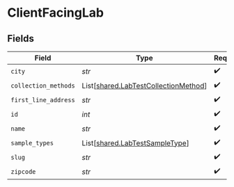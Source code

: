 # ClientFacingLab


## Fields

| Field                                                                                  | Type                                                                                   | Required                                                                               | Description                                                                            |
| -------------------------------------------------------------------------------------- | -------------------------------------------------------------------------------------- | -------------------------------------------------------------------------------------- | -------------------------------------------------------------------------------------- |
| `city`                                                                                 | *str*                                                                                  | :heavy_check_mark:                                                                     | N/A                                                                                    |
| `collection_methods`                                                                   | List[[shared.LabTestCollectionMethod](../../models/shared/labtestcollectionmethod.md)] | :heavy_check_mark:                                                                     | N/A                                                                                    |
| `first_line_address`                                                                   | *str*                                                                                  | :heavy_check_mark:                                                                     | N/A                                                                                    |
| `id`                                                                                   | *int*                                                                                  | :heavy_check_mark:                                                                     | N/A                                                                                    |
| `name`                                                                                 | *str*                                                                                  | :heavy_check_mark:                                                                     | N/A                                                                                    |
| `sample_types`                                                                         | List[[shared.LabTestSampleType](../../models/shared/labtestsampletype.md)]             | :heavy_check_mark:                                                                     | N/A                                                                                    |
| `slug`                                                                                 | *str*                                                                                  | :heavy_check_mark:                                                                     | N/A                                                                                    |
| `zipcode`                                                                              | *str*                                                                                  | :heavy_check_mark:                                                                     | N/A                                                                                    |